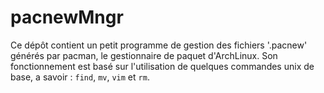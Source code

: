 # pacnewMngr
Ce dépôt contient un petit programme de gestion des fichiers '.pacnew' générés par pacman, le gestionnaire de paquet d'ArchLinux.
Son fonctionnement est basé sur l'utilisation de quelques commandes unix de base, a savoir : <code>find</code>, <code>mv</code>, <code>vim</code> et <code>rm</code>.
